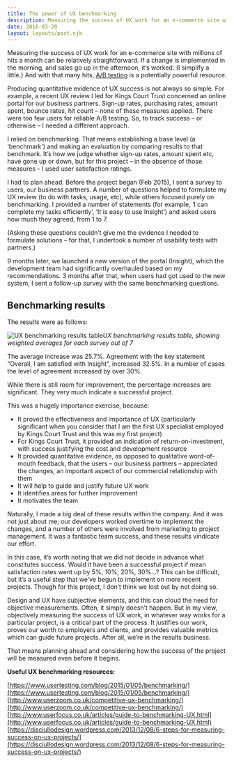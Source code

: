 ```yaml
---
title: The power of UX benchmarking
description: Measuring the success of UX work for an e-commerce site with millions of hits...
date: 2016-03-28
layout: layouts/post.njk
---
```


Measuring the success of UX work for an e-commerce site with millions of hits a month can be relatively straightforward. If a change is implemented in the morning, and sales go up in the afternoon, it’s worked. (I simplify a little.) And with that many hits, [A/B testing](https://blog.kissmetrics.com/ab-testing-introduction/) is a potentially powerful resource.

Producing quantitative evidence of UX success is not always so simple. For example, a recent UX review I led for Kings Court Trust concerned an online portal for our business partners. Sign-up rates, purchasing rates, amount spent, bounce rates, hit count – none of these measures applied. There were too few users for reliable A/B testing. So, to track success – or otherwise – I needed a different approach.

I relied on benchmarking. That means establishing a base level (a ‘benchmark’) and making an evaluation by comparing results to that benchmark. It’s how we judge whether sign-up rates, amount spent etc, have gone up or down, but for this project – in the absence of those measures – I used user satisfaction ratings.

I had to plan ahead. Before the project began (Feb 2015), I sent a survey to users, our business partners. A number of questions helped to formulate my UX review (to do with tasks, usage, etc), while others focused purely on benchmarking. I provided a number of statements (for example, ‘I can complete my tasks efficiently’, ‘It is easy to use Insight’) and asked users how much they agreed, from 1 to 7.

(Asking these questions couldn’t give me the evidence I needed to formulate solutions – for that, I undertook a number of usability tests with partners.)

9 months later, we launched a new version of the portal (Insight), which the development team had significantly overhauled based on my recommendations. 3 months after that, when users had got used to the new system, I sent a follow-up survey with the same benchmarking questions.

## Benchmarking results

The results were as follows:
 
![UX benchmarking results table ](/personal-site-11ty/img/UX-benchmarking-results-table-with-header.png)<em>UX benchmarking results table, showing weighted averages for each survey out of 7</em>

The average increase was 25.7%. Agreement with the key statement “Overall, I am satisfied with Insight”, increased 32.5%. In a number of cases the level of agreement increased by over 30%.

While there is still room for improvement, the percentage increases are significant. They very much indicate a successful project.

This was a hugely importance exercise, because:

*   It proved the effectiveness and importance of UX (particularly significant when you consider that I am the first UX specialist employed by Kings Court Trust and this was my first project)
*   For Kings Court Trust, it provided an indication of return-on-investment, with success justifying the cost and development resource
*   It provided quantitative evidence, as opposed to qualitative word-of-mouth feedback, that the users – our business partners – appreciated the changes, an important aspect of our commercial relationship with them
*   It will help to guide and justify future UX work
*   It identifies areas for further improvement
*   It motivates the team

Naturally, I made a big deal of these results within the company. And it was not just about me; our developers worked overtime to implement the changes, and a number of others were involved from marketing to project management. It was a fantastic team success, and these results vindicate our effort.

In this case, it’s worth noting that we did not decide in advance what constitutes success. Would it have been a successful project if mean satisfaction rates went up by 5%, 10%, 20%, 30%…? This can be difficult, but it’s a useful step that we’ve begun to implement on more recent projects. Though for this project, I don’t think we lost out by not doing so.

Design and UX have subjective elements, and this can cloud the need for objective measurements. Often, it simply doesn’t happen. But in my view, objectively measuring the success of UX work, in whatever way works for a particular project, is a critical part of the process. It justifies our work, proves our worth to employers and clients, and provides valuable metrics which can guide future projects. After all, we’re in the results business.

That means planning ahead and considering how the success of the project will be measured even before it begins.

**Useful UX benchmarking resources:**

[https://www.usertesting.com/blog/2015/01/05/benchmarking/](https://www.usertesting.com/blog/2015/01/05/benchmarking/)  
[http://www.userzoom.co.uk/competitive-ux-benchmarking/](http://www.userzoom.co.uk/competitive-ux-benchmarking/)  
[http://www.userfocus.co.uk/articles/guide-to-benchmarking-UX.html](http://www.userfocus.co.uk/articles/guide-to-benchmarking-UX.html)  
[https://disciullodesign.wordpress.com/2013/12/08/6-steps-for-measuring-success-on-ux-projects/](https://disciullodesign.wordpress.com/2013/12/08/6-steps-for-measuring-success-on-ux-projects/)

